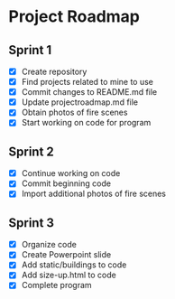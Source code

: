 # Project Roadmap

## Sprint 1
- [x] Create repository
- [x] Find projects related to mine to use
- [x] Commit changes to README.md file
- [x] Update projectroadmap.md file
- [x] Obtain photos of fire scenes
- [x] Start working on code for program
## Sprint 2
- [x] Continue working on code
- [x] Commit beginning code
- [x] Import additional photos of fire scenes
## Sprint 3
- [x] Organize code
- [x] Create Powerpoint slide
- [x] Add static/buildings to code
- [x] Add size-up.html to code
- [x] Complete program
